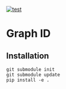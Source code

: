 [![test](https://github.com/chemsys/graph_id/actions/workflows/test.yml/badge.svg)](https://github.com/chemsys/graph_id/actions/workflows/test.yml)

# Graph ID

## Installation

```
git submodule init
git submodule update
pip install -e .
```

